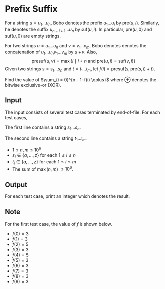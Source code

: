# Prefix Suffix

For a string $u = u_1 \dots u_n$, Bobo denotes the prefix $u_1 \dots u_i$ by $\mathrm{pre}(u, i)$. Similarly, he denotes the suffix $u_{n - i + 1} \dots u_n$ by $\mathrm{suf}(u, i)$. In particular, $\mathrm{pre}(u, 0)$ and $\mathrm{suf}(u, 0)$ are empty strings. 

For two strings $u = u_1 \dots u_n$ and $v = v_1 \dots v_m$, Bobo denotes denotes the concatenation of  $u_1 \dots u_n v_1 \dots v_m$ by $u + v$. Also, 
$$
\mathrm{presuf}(u, v) = \max\{i \mid i < n \text{ and } \mathrm{pre}(u, i) = \mathrm{suf}(v, i) \}
$$
Given two strings $s = s_1 \dots s_n$ and $t = t_1 \dots t_m$, let $f(i) = \mathrm{presuf}(s, \mathrm{pre}(s, i) + t)$. 

Find the value of $\sum_{i = 0}^{n - 1} f(i) \oplus i$ where $\oplus$ denotes the bitwise exclusive-or (XOR).

## Input

The input consists of several test cases terminated by end-of-file. For each test cases,

The first line contains a string $s_1 \dots s_n$.

The second line contains a string $t_1 \dots t_m$.

* $1 \leq n, m \leq 10^6$
* $s_i \in \{a, \dots, z\}$ for each $1 \leq i \leq n$
* $t_i \in \{a, \dots, z\}$ for each $1 \leq i \leq m$
* The sum of $\max(n, m)$ $\leq 10^6$.

## Output

For each test case, print an integer which denotes the result. 

<!--SAMPLES-->

## Note

For the first test case, the value of $f$ is shown below.

* $f(0) = 3$
* $f(1) = 3$
* $f(2) = 5$
* $f(3) = 3$
* $f(4) = 5$
* $f(5) = 3$
* $f(6) = 3$
* $f(7) = 3$
* $f(8) = 3$
* $f(9) = 3$